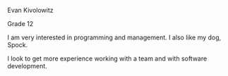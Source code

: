Evan Kivolowitz

Grade 12

I am very interested in programming and management. I also like my dog, Spock.

I look to get more experience working with a team and with software development.